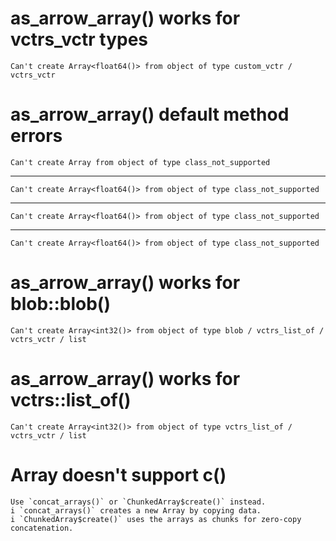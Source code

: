 # as_arrow_array() works for vctrs_vctr types

    Can't create Array<float64()> from object of type custom_vctr / vctrs_vctr

# as_arrow_array() default method errors

    Can't create Array from object of type class_not_supported

---

    Can't create Array<float64()> from object of type class_not_supported

---

    Can't create Array<float64()> from object of type class_not_supported

---

    Can't create Array<float64()> from object of type class_not_supported

# as_arrow_array() works for blob::blob()

    Can't create Array<int32()> from object of type blob / vctrs_list_of / vctrs_vctr / list

# as_arrow_array() works for vctrs::list_of()

    Can't create Array<int32()> from object of type vctrs_list_of / vctrs_vctr / list

# Array doesn't support c()

    Use `concat_arrays()` or `ChunkedArray$create()` instead.
    i `concat_arrays()` creates a new Array by copying data.
    i `ChunkedArray$create()` uses the arrays as chunks for zero-copy concatenation.

